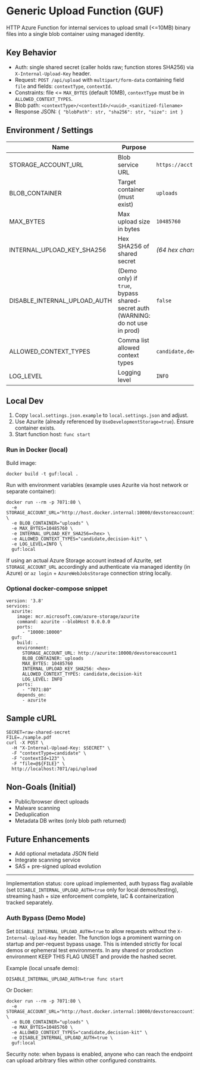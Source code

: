 # Generic Upload Function (GUF)

HTTP Azure Function for internal services to upload small (<=10MB) binary files into a single blob container using managed identity.

## Key Behavior
- Auth: single shared secret (caller holds raw; function stores SHA256) via `X-Internal-Upload-Key` header.
- Request: `POST /api/upload` with `multipart/form-data` containing field `file` and fields: `contextType`, `contextId`.
- Constraints: file <= `MAX_BYTES` (default 10MB), `contextType` must be in `ALLOWED_CONTEXT_TYPES`.
- Blob path: `<contextType>/<contextId>/<uuid>_<sanitized-filename>`
- Response JSON: `{ "blobPath": str, "sha256": str, "size": int }`

## Environment / Settings
| Name | Purpose | Example |
| ---- | ------- | ------- |
| STORAGE_ACCOUNT_URL | Blob service URL | `https://acct.blob.core.windows.net` |
| BLOB_CONTAINER | Target container (must exist) | `uploads` |
| MAX_BYTES | Max upload size in bytes | `10485760` |
| INTERNAL_UPLOAD_KEY_SHA256 | Hex SHA256 of shared secret | *(64 hex chars)* |
| DISABLE_INTERNAL_UPLOAD_AUTH | (Demo only) if `true`, bypass shared-secret auth (WARNING: do not use in prod) | `false` |
| ALLOWED_CONTEXT_TYPES | Comma list allowed context types | `candidate,decision-kit` |
| LOG_LEVEL | Logging level | `INFO` |

## Local Dev
1. Copy `local.settings.json.example` to `local.settings.json` and adjust.
2. Use Azurite (already referenced by `UseDevelopmentStorage=true`). Ensure container exists.
3. Start function host:
   `func start`

### Run in Docker (local)

Build image:
```
docker build -t guf:local .
```

Run with environment variables (example uses Azurite via host network or separate container):
```
docker run --rm -p 7071:80 \
  -e STORAGE_ACCOUNT_URL="http://host.docker.internal:10000/devstoreaccount1" \
  -e BLOB_CONTAINER="uploads" \
  -e MAX_BYTES=10485760 \
  -e INTERNAL_UPLOAD_KEY_SHA256=<hex> \
  -e ALLOWED_CONTEXT_TYPES="candidate,decision-kit" \
  -e LOG_LEVEL=INFO \
  guf:local
```

If using an actual Azure Storage account instead of Azurite, set `STORAGE_ACCOUNT_URL` accordingly and authenticate via managed identity (in Azure) or `az login` + `AzureWebJobsStorage` connection string locally.

### Optional docker-compose snippet
```
version: '3.8'
services:
  azurite:
    image: mcr.microsoft.com/azure-storage/azurite
    command: azurite --blobHost 0.0.0.0
    ports:
      - "10000:10000"
  guf:
    build: .
    environment:
      STORAGE_ACCOUNT_URL: http://azurite:10000/devstoreaccount1
      BLOB_CONTAINER: uploads
      MAX_BYTES: 10485760
      INTERNAL_UPLOAD_KEY_SHA256: <hex>
      ALLOWED_CONTEXT_TYPES: candidate,decision-kit
      LOG_LEVEL: INFO
    ports:
      - "7071:80"
    depends_on:
      - azurite
```

## Sample cURL
```
SECRET=raw-shared-secret
FILE=./sample.pdf
curl -X POST \
  -H "X-Internal-Upload-Key: $SECRET" \
  -F "contextType=candidate" \
  -F "contextId=123" \
  -F "file=@${FILE}" \
  http://localhost:7071/api/upload
```

## Non-Goals (Initial)
- Public/browser direct uploads
- Malware scanning
- Deduplication
- Metadata DB writes (only blob path returned)

## Future Enhancements
- Add optional metadata JSON field
- Integrate scanning service
- SAS + pre-signed upload evolution

---
Implementation status: core upload implemented, auth bypass flag available (set `DISABLE_INTERNAL_UPLOAD_AUTH=true` only for local demos/testing), streaming hash + size enforcement complete, IaC & containerization tracked separately.

### Auth Bypass (Demo Mode)
Set `DISABLE_INTERNAL_UPLOAD_AUTH=true` to allow requests without the `X-Internal-Upload-Key` header. The function logs a prominent warning on startup and per-request bypass usage. This is intended strictly for local demos or ephemeral test environments. In any shared or production environment KEEP THIS FLAG UNSET and provide the hashed secret.

Example (local unsafe demo):
```
DISABLE_INTERNAL_UPLOAD_AUTH=true func start
```

Or Docker:
```
docker run --rm -p 7071:80 \
  -e STORAGE_ACCOUNT_URL="http://host.docker.internal:10000/devstoreaccount1" \
  -e BLOB_CONTAINER="uploads" \
  -e MAX_BYTES=10485760 \
  -e ALLOWED_CONTEXT_TYPES="candidate,decision-kit" \
  -e DISABLE_INTERNAL_UPLOAD_AUTH=true \
  guf:local
```

Security note: when bypass is enabled, anyone who can reach the endpoint can upload arbitrary files within other configured constraints.

